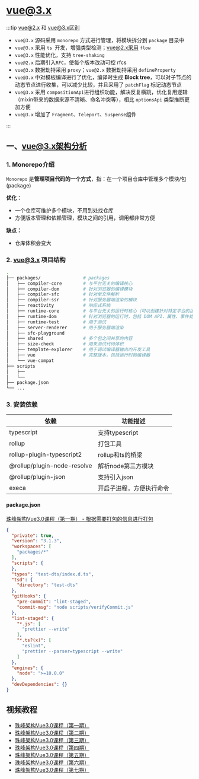 # vue@3.x

:::tip vue@2.x 和 vue@3.x区别

* `vue@3.x` 源码采用 `monorepo` 方式进行管理，将模块拆分到 `package` 目录中
* `vue@3.x` 采用 `ts `开发，增强类型检测；vue@2.x采用 `flow`
* `vue@3.x` 性能优化，支持 `tree-shaking`
* `vue@2.x` 后期引入`RFC`，使每个版本改动可控 rfcs
* `vue@3.x` 数据劫持采用 `proxy`；`vue@2.x` 数据劫持采用 `defineProperty`
* `vue@3.x` 中对模板编译进行了优化，编译时生成 **Block tree**，可以对子节点的动态节点进行收集，可以减少比较，并且采用了 `patchFlag` 标记动态节点
* `vue@3.x` 采用 `compositionApi`进行组织功能，解决反复横跳，优化复用逻辑（mixin带来的数据来源不清晰、命名冲突等），相比 `optionsApi` 类型推断更加方便
* `vue@3.x` 增加了 `Fragment`、`Teleport`、`Suspense`组件

:::

## 一、vue@3.x架构分析

### 1. Monorepo介绍

`Monorepo` 是**管理项目代码的一个方式**，指：在一个项目仓库中管理多个模块/包(package)

**优化：**

* 一个仓库可维护多个模块，不用到处找仓库
* 方便版本管理和依赖管理，模块之间的引用，调用都非常方便

**缺点：**

* 仓库体积会变大



### 2. vue@3.x 项目结构

```bash
.
├── packages/                # packages
│   ├── compiler-core        # 与平台无关的编译核心
│   ├── compiler-dom         # 针对浏览器的编译模块
│   ├── compiler-sfc         # 针对单文件解析
│   ├── compiler-ssr         # 针对服务器端渲染的模块
│   ├── reactivity           # 响应式系统
│   ├── runtime-core         # 与平台无关的运行时核心（可以创建针对特定平台的运行时 - 自定义渲染器）
│   ├── runtime-dom          # 针对浏览器的运行时，包括 DOM API、属性、事件处理等
│   ├── runtime-test         # 用于测试
│   ├── server-renderer      # 用于服务器端渲染
│   ├── sfc-playground
│   ├── shared               # 多个包之间共享的内容
│   ├── size-check           # 用来测试代码体积
│   ├── template-explorer    # 用于调试编译器输出的开发工具
│   ├── vue                  # 完整版本，包括运行时和编译器
│   └── vue-compat 
├── scripts
│   ├── 
│   └── 
├── package.json
└── ...
```



### 3. 安装依赖

| 依赖                        | 功能描述                 |
| --------------------------- | ------------------------ |
| typescript                  | 支持typescript           |
| rollup                      | 打包工具                 |
| rollup-plugin-typescript2   | rollup和ts的桥梁         |
| @rollup/plugin-node-resolve | 解析node第三方模块       |
| @rollup/plugin-json         | 支持引入json             |
| execa                       | 开启子进程，方便执行命令 |

#### package.json

<div class="vueschool"><a href="https://www.bilibili.com/video/BV1KB4y1g7jb?p=3" target="_blank" rel="sponsored noopener" title="根据需要打包的信息进行打包">珠峰架构Vue3.0课程（第一期） - 根据需要打包的信息进行打包</a></div>

```json
{
  "private": true,
  "version": "3.1.3",
  "workspaces": [
    "packages/*"
  ],
  "scripts": {
  },
  "types": "test-dts/index.d.ts",
  "tsd": {
    "directory": "test-dts"
  },
  "gitHooks": {
    "pre-commit": "lint-staged",
    "commit-msg": "node scripts/verifyCommit.js"
  },
  "lint-staged": {
    "*.js": [
      "prettier --write"
    ],
    "*.ts?(x)": [
      "eslint",
      "prettier --parser=typescript --write"
    ]
  },
  "engines": {
    "node": ">=10.0.0"
  },
  "devDependencies": {}
}
```



## 视频教程

* [珠峰架构Vue3.0课程（第一期）](https://www.bilibili.com/video/BV1KB4y1g7jb)
* [珠峰架构Vue3.0课程（第二期）](https://www.bilibili.com/video/BV1Sf4y1h7A1)
* [珠峰架构Vue3.0课程（第三期）](https://www.bilibili.com/video/BV1xh411a7ux)
* [珠峰架构Vue3.0课程（第四期）](https://www.bilibili.com/video/BV1N5411u7YU)
* [珠峰架构Vue3.0课程（第五期）](https://www.bilibili.com/video/BV1664y1r7Qx)
* [珠峰架构Vue3.0课程（第六期）](https://www.bilibili.com/video/BV1t44y1B7K8)
* [珠峰架构Vue3.0课程（第七期）](https://www.bilibili.com/video/BV1Bo4y1k77S)